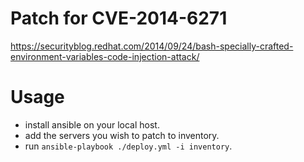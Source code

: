 # Patch for CVE-2014-6271

https://securityblog.redhat.com/2014/09/24/bash-specially-crafted-environment-variables-code-injection-attack/

# Usage

* install ansible on your local host.
* add the servers you wish to patch to inventory.
* run `ansible-playbook ./deploy.yml -i inventory`.
